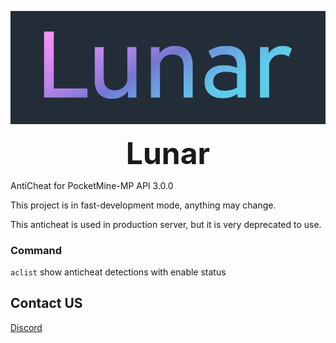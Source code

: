 <p align="center">
    <img src="icon.png">
</p>

<p align="center"><font size="+8"><strong>Lunar</strong></font></p>

AntiCheat for PocketMine-MP API 3.0.0

This project is in fast-development mode, anything may change.

This anticheat is used in production server, but it is very deprecated to use.

### Command

`aclist` show anticheat detections with enable status

## Contact US

[Discord](https://discord.gg/g9a8TrZu34)